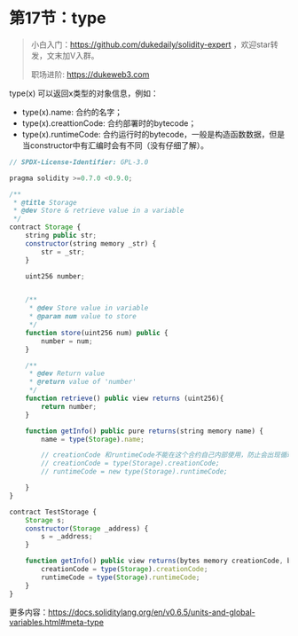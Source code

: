 # 第17节：type

> 小白入门：https://github.com/dukedaily/solidity-expert ，欢迎star转发，文末加V入群。
>
> 职场进阶: https://dukeweb3.com



type(x) 可以返回x类型的对象信息，例如：

- type(x).name: 合约的名字；
- type(x).creattionCode: 合约部署时的bytecode；
- type(x).runtimeCode: 合约运行时的bytecode，一般是构造函数数据，但是当constructor中有汇编时会有不同（没有仔细了解）。

```js
// SPDX-License-Identifier: GPL-3.0

pragma solidity >=0.7.0 <0.9.0;

/**
 * @title Storage
 * @dev Store & retrieve value in a variable
 */
contract Storage {
    string public str;
    constructor(string memory _str) {
        str = _str;
    }

    uint256 number;


    /**
     * @dev Store value in variable
     * @param num value to store
     */
    function store(uint256 num) public {
        number = num;
    }

    /**
     * @dev Return value 
     * @return value of 'number'
     */
    function retrieve() public view returns (uint256){
        return number;
    }

    function getInfo() public pure returns(string memory name) {
        name = type(Storage).name;

        // creationCode 和runtimeCode不能在这个合约自己内部使用，防止会出现循环调用问题
        // creationCode = type(Storage).creationCode;
        // runtimeCode = new type(Storage).runtimeCode;

    }
}

contract TestStorage {
    Storage s;
    constructor(Storage _address) {
        s = _address;
    }

    function getInfo() public view returns(bytes memory creationCode, bytes memory runtimeCode) {
        creationCode = type(Storage).creationCode;
        runtimeCode = type(Storage).runtimeCode;
    }
}
```

更多内容：https://docs.soliditylang.org/en/v0.6.5/units-and-global-variables.html#meta-type
